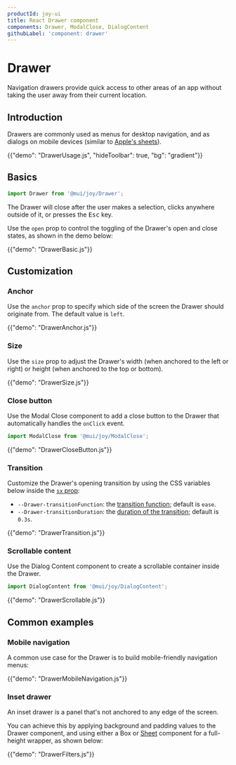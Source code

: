 ```yaml
---
productId: joy-ui
title: React Drawer component
components: Drawer, ModalClose, DialogContent
githubLabel: 'component: drawer'
---
```


# Drawer

<p class="description">Navigation drawers provide quick access to other areas of an app without taking the user away from their current location.</p>

## Introduction

Drawers are commonly used as menus for desktop navigation, and as dialogs on mobile devices (similar to [Apple's sheets](https://developer.apple.com/design/human-interface-guidelines/sheets)).

{{"demo": "DrawerUsage.js", "hideToolbar": true, "bg": "gradient"}}

## Basics

```jsx
import Drawer from '@mui/joy/Drawer';
```

The Drawer will close after the user makes a selection, clicks anywhere outside of it, or presses the <kbd class="key">Esc</kbd> key.

Use the `open` prop to control the toggling of the Drawer's open and close states, as shown in the demo below:

{{"demo": "DrawerBasic.js"}}

## Customization

### Anchor

Use the `anchor` prop to specify which side of the screen the Drawer should originate from.
The default value is `left`.

{{"demo": "DrawerAnchor.js"}}

### Size

Use the `size` prop to adjust the Drawer's width (when anchored to the left or right) or height (when anchored to the top or bottom).

{{"demo": "DrawerSize.js"}}

### Close button

Use the Modal Close component to add a close button to the Drawer that automatically handles the `onClick` event.

```jsx
import ModalClose from '@mui/joy/ModalClose';
```

{{"demo": "DrawerCloseButton.js"}}

### Transition

Customize the Drawer's opening transition by using the CSS variables below inside the [`sx` prop](/system/getting-started/the-sx-prop/):

- `--Drawer-transitionFunction`: the [transition function](https://developer.mozilla.org/en-US/docs/Web/CSS/transition-timing-function); default is `ease`.
- `--Drawer-transitionDuration`: the [duration of the transition](https://developer.mozilla.org/en-US/docs/Web/CSS/transition-duration); default is `0.3s`.

{{"demo": "DrawerTransition.js"}}

### Scrollable content

Use the Dialog Content component to create a scrollable container inside the Drawer.

```jsx
import DialogContent from '@mui/joy/DialogContent';
```

{{"demo": "DrawerScrollable.js"}}

## Common examples

### Mobile navigation

A common use case for the Drawer is to build mobile-friendly navigation menus:

{{"demo": "DrawerMobileNavigation.js"}}

### Inset drawer

An inset drawer is a panel that's not anchored to any edge of the screen.

You can achieve this by applying background and padding values to the Drawer component, and using either a Box or [Sheet](/joy-ui/react-sheet/) component for a full-height wrapper, as shown below:

{{"demo": "DrawerFilters.js"}}

